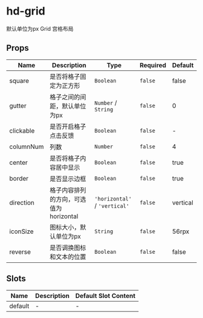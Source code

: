# hd-grid
默认单位为px
Grid 宫格布局

## Props

<!-- @vuese:hd-grid:props:start -->
|Name|Description|Type|Required|Default|
|---|---|---|---|---|
|square|是否将格子固定为正方形|`Boolean`|`false`|false|
|gutter|格子之间的间距，默认单位为px|`Number` /  `String`|`false`|0|
|clickable|是否开启格子点击反馈|`Boolean`|`false`|-|
|columnNum|列数|`Number`|`false`|4|
|center|是否将格子内容居中显示|`Boolean`|`false`|true|
|border|是否显示边框|`Boolean`|`false`|true|
|direction|格子内容排列的方向，可选值为 horizontal|`'horizontal'` / `'vertical'`|`false`|vertical|
|iconSize|图标大小，默认单位为px|`String`|`false`|56rpx|
|reverse|是否调换图标和文本的位置|`Boolean`|`false`|false|

<!-- @vuese:hd-grid:props:end -->


## Slots

<!-- @vuese:hd-grid:slots:start -->
|Name|Description|Default Slot Content|
|---|---|---|
|default|-|-|

<!-- @vuese:hd-grid:slots:end -->


